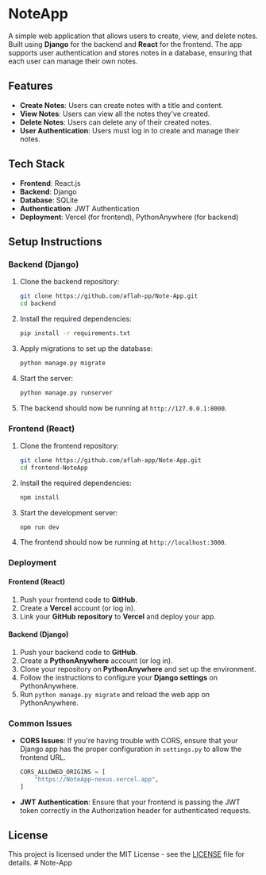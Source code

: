 # NoteApp

A simple web application that allows users to create, view, and delete notes. Built using **Django** for the backend and **React** for the frontend. The app supports user authentication and stores notes in a database, ensuring that each user can manage their own notes.

## Features

- **Create Notes**: Users can create notes with a title and content.
- **View Notes**: Users can view all the notes they've created.
- **Delete Notes**: Users can delete any of their created notes.
- **User Authentication**: Users must log in to create and manage their notes.

## Tech Stack

- **Frontend**: React.js
- **Backend**: Django
- **Database**: SQLite 
- **Authentication**: JWT Authentication
- **Deployment**: Vercel (for frontend), PythonAnywhere (for backend)

## Setup Instructions

### Backend (Django)

1. Clone the backend repository:
    ```bash
    git clone https://github.com/aflah-pp/Note-App.git
    cd backend
    ```

2. Install the required dependencies:
    ```bash
    pip install -r requirements.txt
    ```

3. Apply migrations to set up the database:
    ```bash
    python manage.py migrate
    ```

4. Start the server:
    ```bash
    python manage.py runserver
    ```

5. The backend should now be running at `http://127.0.0.1:8000`.

### Frontend (React)

1. Clone the frontend repository:
    ```bash
    git clone https://github.com/aflah-app/Note-App.git
    cd frontend-NoteApp
    ```

2. Install the required dependencies:
    ```bash
    npm install
    ```

3. Start the development server:
    ```bash
    npm run dev
    ```

4. The frontend should now be running at `http://localhost:3000`.


### Deployment

#### Frontend (React)

1. Push your frontend code to **GitHub**.
2. Create a **Vercel** account (or log in).
3. Link your **GitHub repository** to **Vercel** and deploy your app.

#### Backend (Django)

1. Push your backend code to **GitHub**.
2. Create a **PythonAnywhere** account (or log in).
3. Clone your repository on **PythonAnywhere** and set up the environment.
4. Follow the instructions to configure your **Django settings** on PythonAnywhere.
5. Run `python manage.py migrate` and reload the web app on PythonAnywhere.

### Common Issues

- **CORS Issues**: If you're having trouble with CORS, ensure that your Django app has the proper configuration in `settings.py` to allow the frontend URL.
    ```python
    CORS_ALLOWED_ORIGINS = [
        "https://NoteApp-nexus.vercel.app",
    ]
    ```

- **JWT Authentication**: Ensure that your frontend is passing the JWT token correctly in the Authorization header for authenticated requests.


## License

This project is licensed under the MIT License - see the [LICENSE](LICENSE) file for details.
#   N o t e - A p p 
 
 